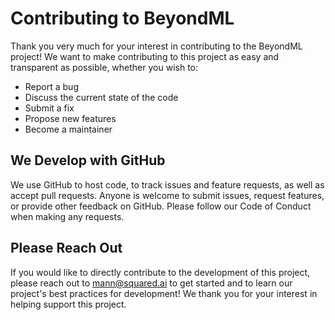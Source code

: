 # Contributing to BeyondML
Thank you very much for your interest in contributing to the BeyondML project! We want to make contributing to this project as easy and transparent as possible, whether you wish to:

- Report a bug
- Discuss the current state of the code
- Submit a fix
- Propose new features
- Become a maintainer

## We Develop with GitHub
We use GitHub to host code, to track issues and feature requests, as well as accept pull requests. Anyone is welcome to submit issues, request features, or provide other feedback on GitHub. Please follow our Code of Conduct when making any requests.

## Please Reach Out
If you would like to directly contribute to the development of this project, please reach out to <mann@squared.ai> to get started and to learn our project's best practices for development! We thank you for your interest in helping support this project.

